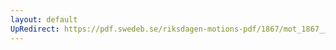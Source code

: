 ```yaml
---
layout: default
UpRedirect: https://pdf.swedeb.se/riksdagen-motions-pdf/1867/mot_1867__ak__00055.pdf
---
```

